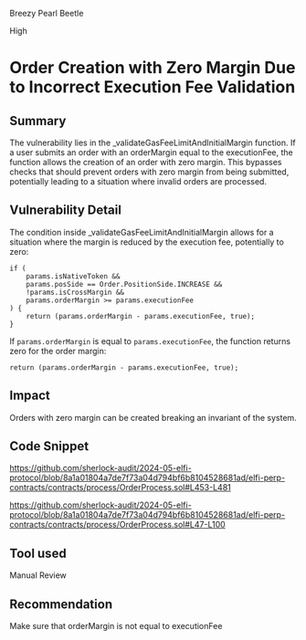 Breezy Pearl Beetle

High

# Order Creation with Zero Margin Due to Incorrect Execution Fee Validation

## Summary
The vulnerability lies in the _validateGasFeeLimitAndInitialMargin function. If a user submits an order with an orderMargin equal to the executionFee, the function allows the creation of an order with zero margin. This bypasses checks that should prevent orders with zero margin from being submitted, potentially leading to a situation where invalid orders are processed.

## Vulnerability Detail
The condition inside _validateGasFeeLimitAndInitialMargin allows for a situation where the margin is reduced by the execution fee, potentially to zero:
```solidity
if (
    params.isNativeToken &&
    params.posSide == Order.PositionSide.INCREASE &&
    !params.isCrossMargin &&
    params.orderMargin >= params.executionFee
) {
    return (params.orderMargin - params.executionFee, true);
}
```
If `params.orderMargin` is equal to `params.executionFee`, the function returns zero for the order margin:
```solidity
return (params.orderMargin - params.executionFee, true);
```


## Impact
Orders with zero margin can be created breaking an invariant of the system.

## Code Snippet
https://github.com/sherlock-audit/2024-05-elfi-protocol/blob/8a1a01804a7de7f73a04d794bf6b8104528681ad/elfi-perp-contracts/contracts/process/OrderProcess.sol#L453-L481

https://github.com/sherlock-audit/2024-05-elfi-protocol/blob/8a1a01804a7de7f73a04d794bf6b8104528681ad/elfi-perp-contracts/contracts/process/OrderProcess.sol#L47-L100

## Tool used

Manual Review

## Recommendation
Make sure that orderMargin is not equal to executionFee
